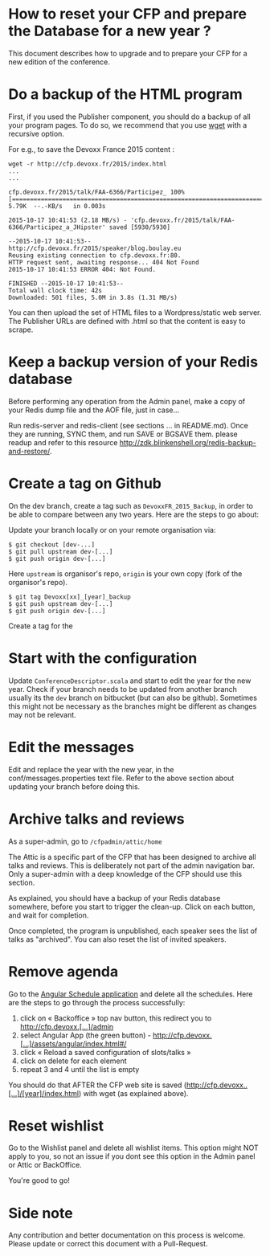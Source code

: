 # How to reset your CFP and prepare the Database for a new year ?

This document describes how to upgrade and to prepare your CFP for a new edition of the conference. 

# Do a backup of the HTML program

First, if you used the Publisher component, you should do a backup of all your program pages. To do so, we recommend that you use [wget](http://linuxreviews.org/quicktips/wget/) with a recursive option. 
 
For e.g., to save the Devoxx France 2015 content : 

    wget -r http://cfp.devoxx.fr/2015/index.html
    ...
    ...
    
    cfp.devoxx.fr/2015/talk/FAA-6366/Participez_ 100%[================================================================================================>]   5.79K  --.-KB/s   in 0.003s 
    
    2015-10-17 10:41:53 (2.18 MB/s) - 'cfp.devoxx.fr/2015/talk/FAA-6366/Participez_a_JHipster' saved [5930/5930]
    
    --2015-10-17 10:41:53--  http://cfp.devoxx.fr/2015/speaker/blog.boulay.eu
    Reusing existing connection to cfp.devoxx.fr:80.
    HTTP request sent, awaiting response... 404 Not Found
    2015-10-17 10:41:53 ERROR 404: Not Found.
    
    FINISHED --2015-10-17 10:41:53--
    Total wall clock time: 42s
    Downloaded: 501 files, 5.0M in 3.8s (1.31 MB/s)
    
You can then upload the set of HTML files to a Wordpress/static web server. The Publisher URLs are defined with .html so that the content is easy to scrape.
    
# Keep a backup version of your Redis database

Before performing any operation from the Admin panel, make a copy of your Redis dump file and the AOF file, just in case...

Run redis-server and redis-client (see sections ... in README.md). Once they are running, SYNC them, and run SAVE or BGSAVE them. please readup and refer to this resource http://zdk.blinkenshell.org/redis-backup-and-restore/.

# Create a tag on Github

On the dev branch, create a tag such as `DevoxxFR_2015_Backup`, in order to be able to compare between any two years. Here are the steps to go about:

Update your branch locally or on your remote organisation via:
```
$ git checkout [dev-...]
$ git pull upstream dev-[...]
$ git push origin dev-[...]
 ```
Here ```upstream``` is organisor's repo, ```origin``` is your own copy (fork of the organisor's repo). 
```
$ git tag Devoxx[xx]_[year]_backup
$ git push upstream dev-[...]
$ git push origin dev-[...]
```

 Create a tag for the 




# Start with the configuration 

Update `ConferenceDescriptor.scala` and start to edit the year for the new year. Check if your branch needs to be updated from another branch usually its the ```dev``` branch on bitbucket (but can also be github). Sometimes this might not be necessary as the branches might be different as changes may not be relevant.

# Edit the messages

Edit and replace the year with the new year, in the conf/messages.properties text file. Refer to the above section about updating your branch before doing this. 

# Archive talks and reviews

As a super-admin, go to `/cfpadmin/attic/home` 

The Attic is a specific part of the CFP that has been designed to archive all talks and reviews. This is deliberately not part of the admin navigation bar. Only a super-admin with a deep knowledge of the CFP should use this section.

As explained, you should have a backup of your Redis database somewhere, before you start to trigger the clean-up.
Click on each button, and wait for completion.

Once completed, the program is unpublished, each speaker sees the list of talks as "archived". You can also reset the list of invited speakers.

# Remove agenda

Go to the [Angular Schedule application](/assets/angular/index.html) and delete all the schedules. Here are the steps to go through the process successfully:

1) click on « Backoffice » top nav button, this redirect you to http://cfp.devoxx.[...]/admin
2) select Angular App (the green button) - http://cfp.devoxx.[...]/assets/angular/index.html#/
3) click « Reload a saved configuration of slots/talks »
4) click on delete for each element
5) repeat 3 and 4 until the list is empty

You should do that AFTER the CFP web site is saved (http://cfp.devoxx..[...]/[year]/index.html) with wget (as explained above).

# Reset wishlist

Go to the Wishlist panel and delete all wishlist items. This option might NOT apply to you, so not an issue if you dont see this option in the Admin panel or Attic or BackOffice.

You're good to go!

# Side note 

Any contribution and better documentation on this process is welcome.
Please update or correct this document with a Pull-Request. 

